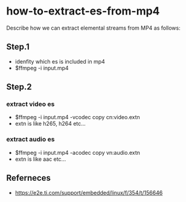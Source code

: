 # how-to-extract-es-from-mp4
Describe how we can extract elemental streams from MP4 as follows:

## Step.1
- idenfity which es is included in mp4
- $ffmpeg -i input.mp4

## Step.2 
### extract video es
- $ffmpeg -i input.mp4 -vcodec copy cn:video.extn
- extn is like h265, h264 etc...

### extract audio es
- $ffmpeg -i input.mp4 -acodec copy vn:audio.extn
- extn is like aac etc...

## Referneces
- https://e2e.ti.com/support/embedded/linux/f/354/t/156646
